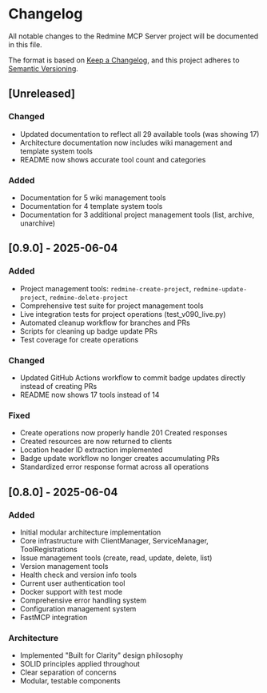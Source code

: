 # Changelog

All notable changes to the Redmine MCP Server project will be documented in this file.

The format is based on [Keep a Changelog](https://keepachangelog.com/en/1.0.0/),
and this project adheres to [Semantic Versioning](https://semver.org/spec/v2.0.0.html).

## [Unreleased]

### Changed
- Updated documentation to reflect all 29 available tools (was showing 17)
- Architecture documentation now includes wiki management and template system tools
- README now shows accurate tool count and categories

### Added
- Documentation for 5 wiki management tools
- Documentation for 4 template system tools
- Documentation for 3 additional project management tools (list, archive, unarchive)

## [0.9.0] - 2025-06-04

### Added
- Project management tools: `redmine-create-project`, `redmine-update-project`, `redmine-delete-project`
- Comprehensive test suite for project management tools
- Live integration tests for project operations (test_v090_live.py)
- Automated cleanup workflow for branches and PRs
- Scripts for cleaning up badge update PRs
- Test coverage for create operations

### Changed
- Updated GitHub Actions workflow to commit badge updates directly instead of creating PRs
- README now shows 17 tools instead of 14

### Fixed
- Create operations now properly handle 201 Created responses
- Created resources are now returned to clients
- Location header ID extraction implemented
- Badge update workflow no longer creates accumulating PRs
- Standardized error response format across all operations

## [0.8.0] - 2025-06-04

### Added
- Initial modular architecture implementation
- Core infrastructure with ClientManager, ServiceManager, ToolRegistrations
- Issue management tools (create, read, update, delete, list)
- Version management tools
- Health check and version info tools
- Current user authentication tool
- Docker support with test mode
- Comprehensive error handling system
- Configuration management system
- FastMCP integration

### Architecture
- Implemented "Built for Clarity" design philosophy
- SOLID principles applied throughout
- Clear separation of concerns
- Modular, testable components
